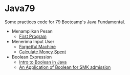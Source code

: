 # Java79
Some practices code for 79 Bootcamp's Java Fundamental.
- Menampilkan Pesan
  + [First Program](FirstProg.java)
- Menerima Input User
  + [Forgetful Machine](ForgetfulMachine.java)
  + [Calculate Money Spent](CalculateMoneySpent.java)
- Boolean Expression
  + [Intro to Boolean in Java](Booleanz.java)
  + [An Application of Boolean for SMK admission](Lulus.java)
